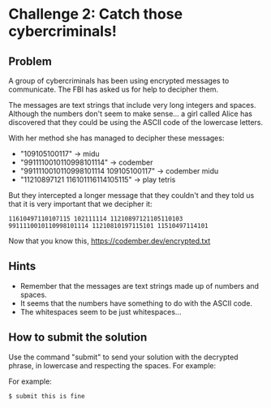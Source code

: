 # Challenge 2: Catch those cybercriminals!

## Problem
A group of cybercriminals has been using encrypted messages to communicate. The FBI has asked us for help to decipher them.

The messages are text strings that include very long integers and spaces. Although the numbers don't seem to make sense... a girl called Alice has discovered that they could be using the ASCII code of the lowercase letters.

With her method she has managed to decipher these messages:

- "109105100117" -> midu
- "9911110010110998101114" -> codember
- "9911110010110998101114 109105100117" -> codember midu
- "11210897121 116101116114105115" -> play tetris

But they intercepted a longer message that they couldn't and they told us that it is very important that we decipher it:

```
11610497110107115 102111114 11210897121105110103 9911110010110998101114 11210810197115101 11510497114101
```

Now that you know this, https://codember.dev/encrypted.txt

## Hints
- Remember that the messages are text strings made up of numbers and spaces.
- It seems that the numbers have something to do with the ASCII code.
- The whitespaces seem to be just whitespaces...


## How to submit the solution
Use the command "submit" to send your solution with the decrypted phrase, in lowercase and respecting the spaces. For example:

For example:
```
$ submit this is fine
```
